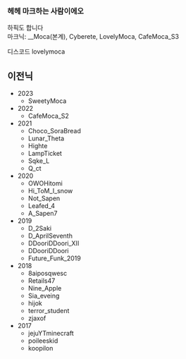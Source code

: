 ### 헤헤 마크하는 사람이에오 
하픽도 합니다\
마크닉: __Moca(본계), Cyberete, LovelyMoca, CafeMoca_S3

디스코드 lovelymoca

## 이전닉

- 2023
  - SweetyMoca
- 2022
  - CafeMoca_S2
- 2021
  - Choco_SoraBread
  - Lunar_Theta
  - Highte
  - LampTicket
  - Sqke_L
  - Q_ct
- 2020
  - OWOHitomi
  - Hi_ToM_I_snow
  - Not_Sapen
  - Leafed_4
  - A_Sapen7
- 2019
  - D_2Saki
  - D_AprilSeventh
  - DDooriDDoori_XII
  - DDooriDDoori
  - Future_Funk_2019
- 2018
  - 8aiposqwesc
  - Retails47
  - Nine_Apple
  - Sia_eveing
  - hijok
  - terror_student
  - zjaxof
- 2017
  - jejuYTminecraft
  - poileeskid
  - koopilon
